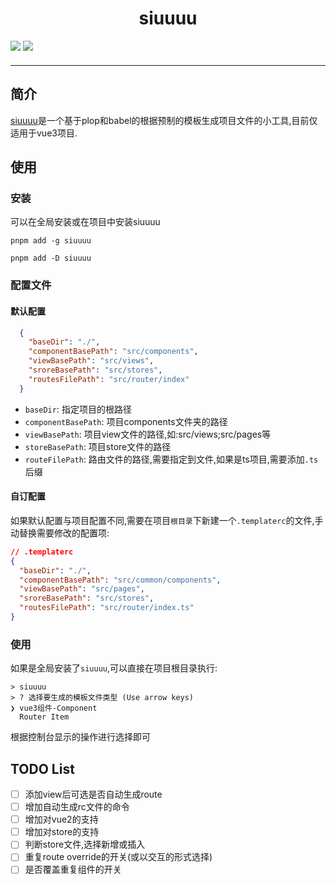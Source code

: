 <div align="center">
<h1>siuuuu</h1>
</div>

<div style="margin-bottom:20px">
<a href="./LICENSE"><img src="https://img.shields.io/badge/license-MIT-green.svg"></a>
<img src="https://img.shields.io/github/package-json/v/tool-package-plan/siuuuu">
</div>

---


## 简介

[siuuuu](https://github.com/tool-package-plan/siuuuu)是一个基于plop和babel的根据预制的模板生成项目文件的小工具,目前仅适用于vue3项目.


## 使用

### 安装

可以在全局安装或在项目中安装siuuuu

```
pnpm add -g siuuuu

pnpm add -D siuuuu

```

### 配置文件

#### 默认配置

```json
  {
    "baseDir": "./",
    "componentBasePath": "src/components",
    "viewBasePath": "src/views",
    "sroreBasePath": "src/stores",
    "routesFilePath": "src/router/index"
  }
```

- `baseDir`: 指定项目的根路径
- `componentBasePath`: 项目components文件夹的路径
- `viewBasePath`: 项目view文件的路径,如:src/views;src/pages等
- `storeBasePath`: 项目store文件的路径
- `routeFilePath`: 路由文件的路径,需要指定到文件,如果是ts项目,需要添加`.ts`后缀

#### 自订配置

如果默认配置与项目配置不同,需要在项目`根目录`下新建一个`.templaterc`的文件,手动替换需要修改的配置项:

```json
// .templaterc
{
  "baseDir": "./",
  "componentBasePath": "src/common/components",
  "viewBasePath": "src/pages",
  "sroreBasePath": "src/stores",
  "routesFilePath": "src/router/index.ts"
}
```

### 使用

如果是全局安装了`siuuuu`,可以直接在项目根目录执行:

```
> siuuuu
> ? 选择要生成的模板文件类型 (Use arrow keys)
❯ vue3组件-Component
  Router Item
```

根据控制台显示的操作进行选择即可


## TODO List

- [ ] 添加view后可选是否自动生成route
- [ ] 增加自动生成rc文件的命令
- [ ] 增加对vue2的支持
- [ ] 增加对store的支持
- [ ] 判断store文件,选择新增或插入
- [ ] 重复route override的开关(或以交互的形式选择)
- [ ] 是否覆盖重复组件的开关
